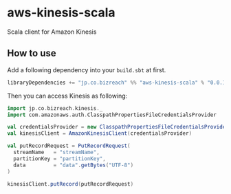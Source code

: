aws-kinesis-scala
========

Scala client for Amazon Kinesis

## How to use

Add a following dependency into your `build.sbt` at first.

```scala
libraryDependencies += "jp.co.bizreach" %% "aws-kinesis-scala" % "0.0.1"
```

Then you can access Kinesis as following:

```scala
import jp.co.bizreach.kinesis._
import com.amazonaws.auth.ClasspathPropertiesFileCredentialsProvider

val credentialsProvider = new ClasspathPropertiesFileCredentialsProvider()
val kinesisClient = AmazonKinesisClient(credentialsProvider)

val putRecordRequest = PutRecordRequest(
  streamName   = "streamName",
  partitionKey = "partitionKey",
  data         = "data".getBytes("UTF-8")
)

kinesisClient.putRecord(putRecordRequest)
```
